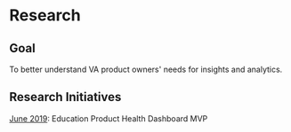 # Research

## Goal

To better understand VA product owners' needs for insights and analytics.

## Research Initiatives
[June 2019](): Education Product Health Dashboard MVP
